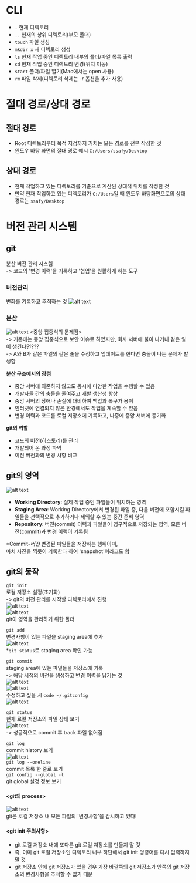 # CLI
- `.` 현재 디렉토리   
- `..` 현재의 상위 디렉토리(부모 폴더)   
- `touch` 파일 생성    
- `mkdir x` 새 디렉토리 생성    
- `ls` 현재 작업 중인 디렉토리 내부의 폴더/파일 목록 출력   
- `cd` 현재 작업 중인 디렉토리 변경(위치 이동)   
- `start` 폴더/파일 열기(Mac에서는 open 사용)   
- `rm` 파일 삭제(디렉토리 삭제는 -r 옵션을 추가 사용)

# 절대 경로/상대 경로
## 절대 경로
- Root 디렉토리부터 목적 지점까지 거치는 모든 경로를 전부 작성한 것    
- 윈도우 바탕 화면의 절대 경로 예시 `C:/Users/ssafy/Desktop`
## 상대 경로
- 현재 작업하고 있는 디렉토리를 기준으로 계산된 상대적 위치를 작성한 것   
- 만약 현재 작업하고 있는 디렉토리가 `C:/Users`일 때 윈도우 바탕화면으로의 상대 경로는 `ssafy/Desktop`

# 버전 관리 시스템
## git
분산 버전 관리 시스템   
-> 코드의 '변경 이력'을 기록하고 '협업'을 원활하게 하는 도구
### 버전관리
변화를 기록하고 추적하는 것
![alt text](img/image.png)
### 분산
![alt text](img/image-1.png) 
<중앙 집중식의 문제점>  
-> 기존에는 중앙 집중식으로 보안 이슈로 하였지만, 회사 서버에 불이 나거나 같은 일이 생긴다면???    
-> A와 B가 같은 파일의 같은 줄을 수정하고 업데이트를 한다면 충돌이 나는 문제가 발생함

**분산 구조에서의 장점**
- 중앙 서버에 의존하지 않고도 동시에 다양한 작업을 수행할 수 있음
- 개발자들 간의 충돌을 줄여주고 개발 생산성 향상
- 중앙 서버의 장애나 손실에 대비하여 백업과 복구가 용이
- 인터넷에 연결되지 않은 환경에서도 작업을 계속할 수 있음
- 변경 이력과 코드를 로컬 저장소에 기록하고, 나중에 중앙 서버에 동기화

**git의 역할**
- 코드의 버전(히스토리)를 관리
- 개발되어 온 과정 파악
- 이전 버전과의 변경 사항 비교

## git의 영역
![alt text](img/image-2.png)
- **Working Directory**: 실제 작업 중인 파일들이 위치하는 영역   
- **Staging Area**: Working Directory에서 변경된 파일 중, 다음 버전에 포함시킬 파일들을 선택적으로 추가하거나 제외할 수 있는 중간 준비 영역
- **Repository**: 버전(commit) 이력과 파일들이 영구적으로 저장되는 영역, 모든 버전(commit)과 변경 이력이 기록됨

*Commit-*버전*
변경된 파일들을 저장하는 행위이며,   
마치 사진을 찍듯이 기록한다 하여 'snapshot'이라고도 함

## git의 동작
`git init`   
로컬 저장소 설정(초기화)   
-> git의 버전 관리를 시작할 디렉토리에서 진행   
![alt text](img/image-10.png)   
![alt text](img/image-3.png)   
git이 영역을 관리하기 위한 폴더

`git add`   
변경사항이 있는 파일을 staging area에 추가   
![alt text](img/image-4.png)   
*`git status`로 staging area 확인 가능

`git commit`   
staging area에 있는 파일들을 저장소에 기록      
-> 해당 시점의 버전을 생성하고 변경 이력을 남기는 것   
![alt text](img/image-5.png)   
![alt text](img/image-6.png)      
수정하고 싶을 시 `code ~/.gitconfig`   
![alt text](img/image-7.png)     

`git status`   
현재 로컬 저장소의 파일 상태 보기   
![alt text](img/image-8.png)     
-> 성공적으로 commit 후 track 파일 없어짐       

`git log`   
commit history 보기   
![alt text](img/image-9.png)       
`git log --oneline`  
commit 목록 한 줄로 보기   
`git config --global -l`   
git global 설정 정보 보기   

#### <git의 process>
![alt text](img/image-11.png)      
git은 로컬 저장소 내 모든 파일의 '변경사항'을 감시하고 있다!

#### <git init 주의사항>
- git 로컬 저장소 내에 또다른 git 로컬 저장소를 만들지 말 것
- 즉, 이미 git 로컬 저장소인 디렉토리 내부 하단에서  git init 명령어를 다시 입력하지 말 것
- git 저장소 안에 git 저장소가 있을 경우 가장 바깥쪽의 git 저장소가 안쪽의 git 저장소의 변경사항을 추적할 수 없기 때문
